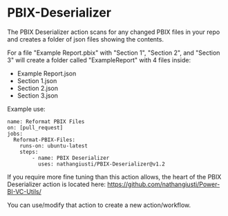 # PBIX-Deserializer

The PBIX Deserializer action scans for any changed PBIX files in your repo and creates a folder of json files showing the contents. 

For a file "Example Report.pbix" with "Section 1", "Section 2", and "Section 3" will create a folder called "ExampleReport" with 4 files inside:
- Example Report.json
- Section 1.json
- Section 2.json
- Section 3.json

Example use:
	
~~~~
name: Reformat PBIX Files
on: [pull_request]
jobs:
  Reformat-PBIX-Files:
    runs-on: ubuntu-latest
    steps:
        - name: PBIX Deserializer
          uses: nathangiusti/PBIX-Deserializer@v1.2
~~~~

If you require more fine tuning than this action allows, the heart of the PBIX Deserializer action is located here:
https://github.com/nathangiusti/Power-BI-VC-Utils/

You can use/modify that action to create a new action/workflow.
